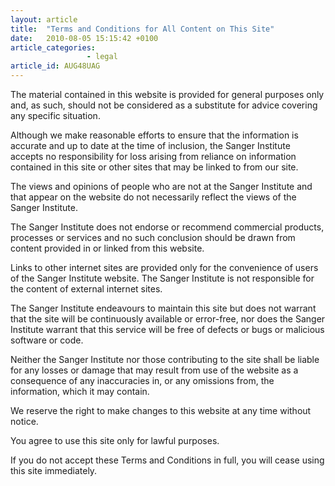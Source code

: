 ```yaml
---
layout: article
title:  "Terms and Conditions for All Content on This Site"
date:   2010-08-05 15:15:42 +0100
article_categories: 
                 - legal
article_id: AUG48UAG
---
```


The material contained in this website is provided for general purposes only and, as such, should not be considered as a substitute for advice covering any specific situation.

Although we make reasonable efforts to ensure that the information is accurate and up to date at the time of inclusion, the Sanger Institute accepts no responsibility for loss arising from reliance on information contained in this site or other sites that may be linked to from our site.

The views and opinions of people who are not at the Sanger Institute and that appear on the website do not necessarily reflect the views of the Sanger Institute.

The Sanger Institute does not endorse or recommend commercial products, processes or services and no such conclusion should be drawn from content provided in or linked from this website.

Links to other internet sites are provided only for the convenience of users of the Sanger Institute website. The Sanger Institute is not responsible for the content of external internet sites.

The Sanger Institute endeavours to maintain this site but does not warrant that the site will be continuously available or error-free, nor does the Sanger Institute warrant that this service will be free of defects or bugs or malicious software or code.

Neither the Sanger Institute nor those contributing to the site shall be liable for any losses or damage that may result from use of the website as a consequence of any inaccuracies in, or any omissions from, the information, which it may contain.

We reserve the right to make changes to this website at any time without notice.

You agree to use this site only for lawful purposes.

If you do not accept these Terms and Conditions in full, you will cease using this site immediately.